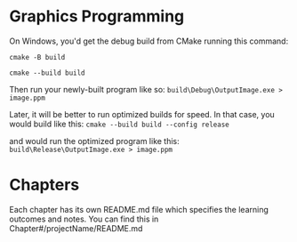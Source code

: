 # Graphics Programming

On Windows, you'd get the debug build from CMake running this command:

```cmake -B build```

```cmake --build build```

Then run your newly-built program like so:
`build\Debug\OutputImage.exe > image.ppm`

Later, it will be better to run optimized builds for speed. In that case, you would build like this:
`cmake --build build --config release`

and would run the optimized program like this:
`build\Release\OutputImage.exe > image.ppm`

# Chapters
Each chapter has its own README.md file which specifies the learning outcomes and notes. You can find this in Chapter#/projectName/README.md

